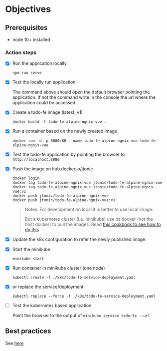 # Objectives

## Prerequisites

- node 10+ installed

### Action steps

- [x] Run the application locally

    `npm run serve`

- [x] Test the locally run application

    The command above should open the default browser pointing the application.
    If not the command write in the console the url where the application could be accessed.

- [x] Create a todo-fe image (latest, v1)

    `docker build -t todo-fe-alpine-ngnix-vue .`

- [x] Run a container based on the newly created image

    `docker run -d -p 8080:80 --name todo-fe-alpine-ngnix-vue todo-fe-alpine-ngnix-vue`

- [x] Test the todo-fe application by pointing the browser to `http://localhost:8080`

- [x] Push the image on hub.docker.io/jtonic

  ```shell script
  docker login
  docker tag todo-fe-alpine-ngnix-vue jtonic/todo-fe-alpine-ngnix-vue
  docker tag todo-fe-alpine-ngnix-vue jtonic/todo-fe-alpine-ngnix-vue:v1
  docker push jtonic/todo-fe-alpine-ngnix-vue
  docker push jtonic/todo-fe-alpine-ngnix-vue:v1
  ```

  > Notes: For development on local it is better to use local image.
  >
  > But a kubernetes cluster (i.e. minikube) use its docker (not the host docker) to pull the images.
  > Read [this cookbook to see how to do this](../docs/cookbooks/cloud.md#recipe-1)

- [x] Update the k8s configuration to refer the newly published image

- [x] Start the minikube

    `minikube start`

- [x] Run container in minikube cluster (one node)

    `kubectl create -f ./k8s/todo-fe-service-deployment.yaml`

- [x] or replace the service/deployment

    `kubectl replace --force -f ./k8s/todo-fe-service-deployment.yaml`

- [ ] Test the kubernetes based application

    Point the browser to the output of `minikube service todo-fe --url`

## Best practices

 See [here](../docs/best_practices/cloud.md)
